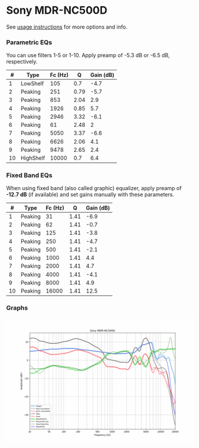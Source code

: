 # Sony MDR-NC500D
See [usage instructions](https://github.com/jaakkopasanen/AutoEq#usage) for more options and info.

### Parametric EQs
You can use filters 1-5 or 1-10. Apply preamp of -5.3 dB or -6.5 dB, respectively.

|   # | Type      |   Fc (Hz) |    Q |   Gain (dB) |
|-----|-----------|-----------|------|-------------|
|   1 | LowShelf  |       105 | 0.7  |        -4.7 |
|   2 | Peaking   |       251 | 0.79 |        -5.7 |
|   3 | Peaking   |       853 | 2.04 |         2.9 |
|   4 | Peaking   |      1926 | 0.85 |         5.7 |
|   5 | Peaking   |      2946 | 3.32 |        -6.1 |
|   6 | Peaking   |        61 | 2.48 |         2   |
|   7 | Peaking   |      5050 | 3.37 |        -6.6 |
|   8 | Peaking   |      6626 | 2.06 |         4.1 |
|   9 | Peaking   |      9478 | 2.65 |         2.4 |
|  10 | HighShelf |     10000 | 0.7  |         6.4 |

### Fixed Band EQs
When using fixed band (also called graphic) equalizer, apply preamp of **-12.7 dB** (if available) and set gains manually with these parameters.

|   # | Type    |   Fc (Hz) |    Q |   Gain (dB) |
|-----|---------|-----------|------|-------------|
|   1 | Peaking |        31 | 1.41 |        -6.9 |
|   2 | Peaking |        62 | 1.41 |        -0.7 |
|   3 | Peaking |       125 | 1.41 |        -3.8 |
|   4 | Peaking |       250 | 1.41 |        -4.7 |
|   5 | Peaking |       500 | 1.41 |        -2.1 |
|   6 | Peaking |      1000 | 1.41 |         4.4 |
|   7 | Peaking |      2000 | 1.41 |         4.7 |
|   8 | Peaking |      4000 | 1.41 |        -4.1 |
|   9 | Peaking |      8000 | 1.41 |         4.9 |
|  10 | Peaking |     16000 | 1.41 |        12.5 |

### Graphs
![](./Sony%20MDR-NC500D.png)
